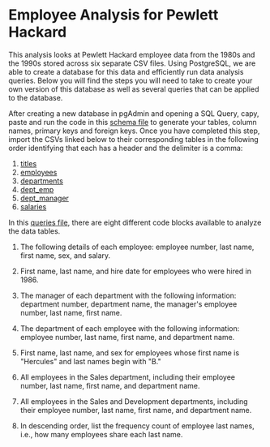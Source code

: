 # Employee Analysis for Pewlett Hackard

This analysis looks at Pewlett Hackard employee data from the 1980s and the 1990s stored across six separate CSV files. Using PostgreSQL, we are able to create a database for this data and efficiently run data analysis queries. Below you will find the steps you will need to take to create your own version of this database as well as several queries that can be applied to the database.

After creating a new database in pgAdmin and opening a SQL Query, capy, paste and run the code in this [schema file](schema.sql) to generate your tables, column names, primary keys and foreign keys. Once you have completed this step, import the CSVs linked below to their corresponding tables in the following order identifying that each has a header and the delimiter is a comma:

1. [titles](Resouces/titles.csv)
2. [employees](Resouces/employees.csv)
3. [departments](Resouces/departments.csv)
4. [dept_emp](Resouces/dept_emp.csv)
5. [dept_manager](Resouces/dept_manager.csv)
6. [salaries](Resouces/salaries.csv)

In this [queries file](queries.sql), there are eight different code blocks available to analyze the data tables. 

1. The following details of each employee: employee number, last name, first name, sex, and salary.

2. First name, last name, and hire date for employees who were hired in 1986.

3. The manager of each department with the following information: department number, department name, the manager's employee number, last name, first name.

4. The department of each employee with the following information: employee number, last name, first name, and department name.

5. First name, last name, and sex for employees whose first name is "Hercules" and last names begin with "B."

6. All employees in the Sales department, including their employee number, last name, first name, and department name.

7. All employees in the Sales and Development departments, including their employee number, last name, first name, and department name.

8. In descending order, list the frequency count of employee last names, i.e., how many employees share each last name.
